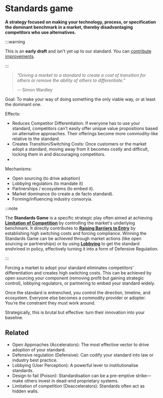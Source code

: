 # Standards game

**A strategy focused on making your technology, process, or specification the dominant benchmark in a market, thereby disadvantaging competitors who use alternatives.**

:::warning

This is an **early draft** and isn't yet up to our standard.
You can [contribute improvements](https://github.com/dave1010/wardley-leadership-strategies).

:::

> *"Driving a market to a standard to create a cost of transition for others or remove the ability of others to differentiate."*
>
> -- Simon Wardley

Goal: To make your way of doing something the only viable way, or at least the dominant one.

Effects:

- Reduces Competitor Differentiation: If everyone has to use your standard, competitors can't easily offer unique value propositions based on alternative approaches. Their offerings become more commodity-like relative to the standard.
- Creates Transition/Switching Costs: Once customers or the market adopt a standard, moving away from it becomes costly and difficult, locking them in and discouraging competitors.
- 
Mechanisms:

- Open sourcing (to drive adoption)
- Lobbying regulators (to mandate it)
- Partnerships / ecosystems (to embed it).
- Market dominance (to create a de facto standard).
- Forming/influencing industry consoryia.

:::note

The **Standards Game** is a specific strategic play often aimed at achieving [**Limitation of Competition**](/strategies/defensive/limitation-of-competition) by controlling the market's underlying benchmark. It directly contributes to [**Raising Barriers to Entry**](/strategies/defensive/raising-barriers-to-entry) by establishing high switching costs and forcing compliance. Winning the Standards Game can be achieved through market actions (like open sourcing or partnerships) or by using [**Lobbying**](/strategies/user-perception/lobbying-counterplay) to get the standard enshrined in policy, effectively turning it into a form of Defensive Regulation.

:::

Forcing a market to adopt your standard eliminates competitors’ differentiation and creates high switching costs. This can be achieved by open sourcing your component (removing profit but gaining strategic control), lobbying regulators, or partnering to embed your standard widely.

Once the standard is entrenched, you control the direction, timeline, and ecosystem. Everyone else becomes a commodity provider or adopter. You’re the constraint they must work around.

Strategically, this is brutal but effective: turn their innovation into your baseline.

## Related

- Open Approaches (Accelerators): The most effective vector to drive adoption of your standard.
- Defensive regulation (Defensive): Can codify your standard into law or industry best practice.
- Lobbying (User Perception): A powerful lever to institutionalise standards.
- Design to fail (Poison): Standardisation can be a pre-emptive strike—make others invest in dead-end proprietary systems.
- Limitation of competition (Deaccelerators): Standards often act as hidden walls.
